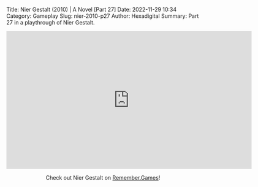 Title: Nier Gestalt (2010) | A Novel [Part 27]
Date: 2022-11-29 10:34
Category: Gameplay
Slug: nier-2010-p27
Author: Hexadigital
Summary: Part 27 in a playthrough of Nier Gestalt.

<center><iframe src="https://www.youtube.com/embed/MrpWjO3osjQ?feature=oembed" allow="accelerometer; autoplay; encrypted-media; gyroscope; picture-in-picture" width="640" height="360" frameborder="0"></iframe>

Check out Nier Gestalt on [Remember.Games](https://remember.games/game/2307/nier/)!</center>

